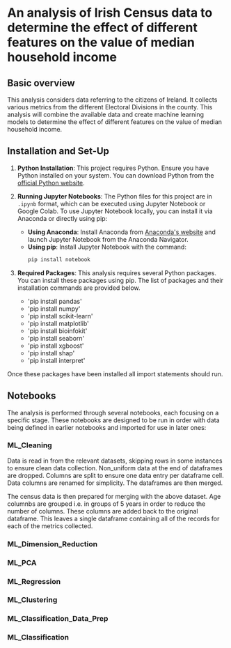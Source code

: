 # An analysis of Irish Census data to determine the effect of different features on the value of median household income

## Basic overview
This analysis considers data referring to the citizens of Ireland. It collects various metrics from the different Electoral Divisions in the county. This analysis will combine the available data and create machine learning models to determine the effect of different features on the value of median household income.  

## Installation and Set-Up

1. **Python Installation**: This project requires Python. Ensure you have Python installed on your system. You can download Python from the [official Python website](https://www.python.org/downloads/).

2. **Running Jupyter Notebooks**: The Python files for this project are in `.ipynb` format, which can be executed using Jupyter Notebook or Google Colab. To use Jupyter Notebook locally, you can install it via Anaconda or directly using pip:
   - **Using Anaconda**: Install Anaconda from [Anaconda's website](https://www.anaconda.com/products/distribution) and launch Jupyter Notebook from the Anaconda Navigator.
   - **Using pip**: Install Jupyter Notebook with the command:
     ```bash
     pip install notebook
     ```
     
3. **Required Packages**: This analysis requires several Python packages. You can install these packages using pip. The list of packages and their installation commands are provided below. 

      - 'pip install pandas'
      - 'pip install numpy'
      - 'pip install scikit-learn'
      - 'pip install matplotlib'
      - 'pip install bioinfokit'
      - 'pip install seaborn'
      - 'pip install xgboost'
      - 'pip install shap'
      - 'pip install interpret'
      
      
Once these packages have been installed all import statements should run.

## Notebooks
The analysis is performed through several notebooks, each focusing on a specific stage. These notebooks are designed to be run in order with data being defined in earlier notebooks and imported for use in later ones:

### ML_Cleaning
Data is read in from the relevant datasets, skipping rows in some instances to ensure clean data collection. Non_uniform data at the end of dataframes are dropped. Columns are split to ensure one data entry per dataframe cell. Data columns are renamed for simplicity. The dataframes are then merged. 

The census data is then prepared for merging with the above dataset. Age columnbs are grouped i.e. in groups of 5 years in order to reduce the number of columns. These columns are added back to the original dataframe. This leaves a single dataframe containing all of the records for each of the metrics collected. 

### ML_Dimension_Reduction

### ML_PCA

### ML_Regression

### ML_Clustering

### ML_Classification_Data_Prep

### ML_Classification
